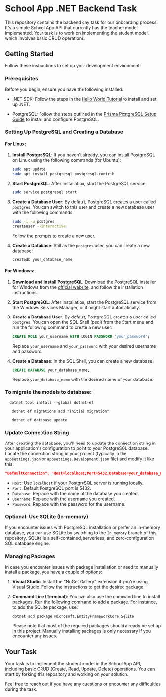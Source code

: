 # School App .NET Backend Task

This repository contains the backend day task for our onboarding process. It's a simple School App API that currently has the teacher model implemented. Your task is to work on implementing the student model, which involves basic CRUD operations.

## Getting Started

Follow these instructions to set up your development environment:

### Prerequisites

Before you begin, ensure you have the following installed:

- .NET SDK: Follow the steps in the [Hello World Tutorial](https://dotnet.microsoft.com/en-us/learn/dotnet/hello-world-tutorial/intro) to install and set up .NET.

- PostgreSQL: Follow the steps outlined in the [Prisma PostgreSQL Setup Guide](https://www.prisma.io/dataguide/postgresql/setting-up-a-local-postgresql-database) to install and configure PostgreSQL.

### Setting Up PostgreSQL and Creating a Database

#### For Linux:

1. **Install PostgreSQL**: If you haven't already, you can install PostgreSQL on Linux using the following commands (for Ubuntu):

   ```bash
   sudo apt update
   sudo apt install postgresql postgresql-contrib
   ```

2. **Start PostgreSQL**: After installation, start the PostgreSQL service:

   ```bash
   sudo service postgresql start
   ```

3. **Create a Database User**: By default, PostgreSQL creates a user called `postgres`. You can switch to this user and create a new database user with the following commands:

   ```bash
   sudo -i -u postgres
   createuser --interactive
   ```

   Follow the prompts to create a new user.

4. **Create a Database**: Still as the `postgres` user, you can create a new database:

   ```bash
   createdb your_database_name
   ```

#### For Windows:

1. **Download and Install PostgreSQL**: Download the PostgreSQL installer for Windows from the [official website](https://www.postgresql.org/download/windows/), and follow the installation instructions.

2. **Start PostgreSQL**: After installation, start the PostgreSQL service from the Windows Services Manager, or it might start automatically.

3. **Create a Database User**: By default, PostgreSQL creates a user called `postgres`. You can open the SQL Shell (psql) from the Start menu and run the following command to create a new user:

   ```sql
   CREATE ROLE your_username WITH LOGIN PASSWORD 'your_password';
   ```

   Replace `your_username` and `your_password` with your desired username and password.

4. **Create a Database**: In the SQL Shell, you can create a new database:

   ```sql
   CREATE DATABASE your_database_name;
   ```

   Replace `your_database_name` with the desired name of your database.

### To migrate the models to database:
 ```install dotnet-ef
   dotnet tool install --global dotnet-ef
   ```
```migrate 
   dotnet ef migrations add "initial migration"
   ```
```update database 
   dotnet ef database update 
   ```

### Update Connection String

After creating the database, you'll need to update the connection string in your application's configuration to point to your PostgreSQL database. Locate the connection string in your project (typically in the `appsettings.json` or `appsettings.Development.json` file) and modify it like this:

```json
"DefaultConnection": "Host=localhost;Port=5432;Database=your_database_name;Username=your_username;Password=your_password;"
```

- `Host`: Use `localhost` if your PostgreSQL server is running locally.
- `Port`: Default PostgreSQL port is 5432.
- `Database`: Replace with the name of the database you created.
- `Username`: Replace with the username you created.
- `Password`: Replace with the password for the username.


### Optional: Use SQLite (In-memory)

If you encounter issues with PostgreSQL installation or prefer an in-memory database, you can use SQLite by switching to the `In_memory` branch of this repository. SQLite is a self-contained, serverless, and zero-configuration SQL database engine.

### Managing Packages

In case you encounter issues with package installation or need to manually install a package, you have a couple of options:

1. **Visual Studio**: Install the "NuGet Gallery" extension if you're using Visual Studio. Follow the instructions to get the desired package.

2. **Command Line (Terminal)**: You can also use the command line to install packages. Run the following command to add a package. For instance, to add the SQLite package, use:

   ```shell
   dotnet add package Microsoft.EntityFrameworkCore.Sqlite
   ```

   Please note that most of the required packages should already be set up in this project. Manually installing packages is only necessary if you encounter any issues.

## Your Task

Your task is to implement the student model in the School App API, including basic CRUD (Create, Read, Update, Delete) operations. You can start by forking this repository and working on your solution.

Feel free to reach out if you have any questions or encounter any difficulties during the task. 

